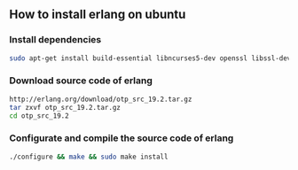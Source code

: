 ## How to install erlang on ubuntu

### Install dependencies

```bash
sudo apt-get install build-essential libncurses5-dev openssl libssl-dev fop xsltproc unixodbc-dev
```

### Download source code of erlang
```bash
http://erlang.org/download/otp_src_19.2.tar.gz
tar zxvf otp_src_19.2.tar.gz
cd otp_src_19.2
```

### Configurate and compile the source code of erlang
```bash
./configure && make && sudo make install
```
